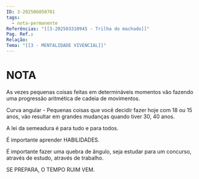 ```yaml
---
ID: 3-202506050701
tags:
  - nota-permanente
Referências: "[[3-202503310945 - Trilha do machado]]"
Pag. Ref.: 
Relação: 
Tema: "[[3 - MENTALIDADE VIVENCIAL]]"
---
```

# NOTA 

As vezes pequenas coisas feitas em determináveis momentos vão fazendo uma progressão aritmética de cadeia de movimentos.

Curva angular - Pequenas coisas que você decidir fazer hoje com 18 ou 15 anos, vão resultar em grandes mudanças quando tiver 30, 40 anos.

A lei da semeadura é para tudo e para todos.

É importante aprender HABILIDADES.

É importante fazer uma quebra de ângulo, seja estudar para um concurso, através de estudo, através de trabalho. 

SE PREPARA, O TEMPO RUIM VEM.




